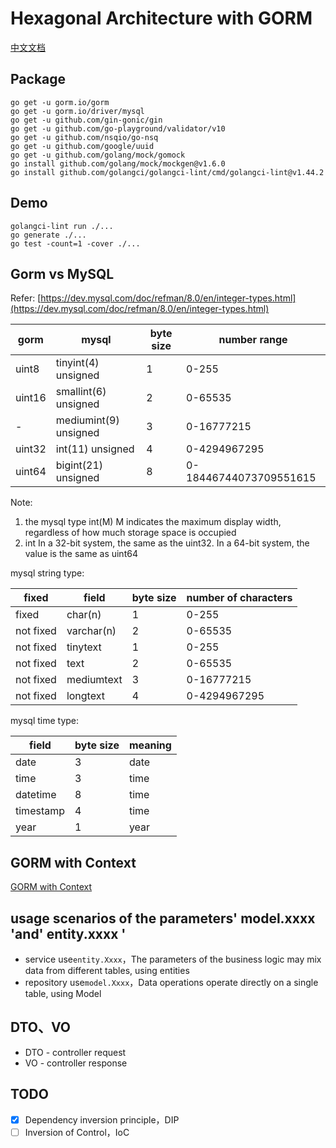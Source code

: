 # Hexagonal Architecture with GORM

[中文文档](README_zh.md)

## Package

```
go get -u gorm.io/gorm
go get -u gorm.io/driver/mysql
go get -u github.com/gin-gonic/gin
go get -u github.com/go-playground/validator/v10
go get -u github.com/nsqio/go-nsq
go get -u github.com/google/uuid
go get -u github.com/golang/mock/gomock
go install github.com/golang/mock/mockgen@v1.6.0
go install github.com/golangci/golangci-lint/cmd/golangci-lint@v1.44.2
```

## Demo

```
golangci-lint run ./...
go generate ./...
go test -count=1 -cover ./...
```


## Gorm vs MySQL

Refer: [https://dev.mysql.com/doc/refman/8.0/en/integer-types.html](https://dev.mysql.com/doc/refman/8.0/en/integer-types.html)

| gorm | mysql | byte size | number range
| --- | --- | --- | ---
| uint8 | tinyint(4) unsigned | 1 | 0-255
| uint16 | smallint(6) unsigned | 2 | 0-65535
| - | mediumint(9) unsigned | 3 | 0-16777215
| uint32 | int(11) unsigned | 4 | 0-4294967295
| uint64 | bigint(21) unsigned | 8 | 0-18446744073709551615

Note:
1. the mysql type int(M) M indicates the maximum display width, regardless of how much storage space is occupied
2. int In a 32-bit system, the same as the uint32. In a 64-bit system, the value is the same as uint64

mysql string type:

fixed | field | byte size | number of characters
--- | --- | --- | ---
fixed | char(n) | 1 | 0-255
not fixed | varchar(n) | 2 | 0-65535
not fixed | tinytext | 1 | 0-255
not fixed | text | 2 | 0-65535
not fixed | mediumtext | 3 | 0-16777215
not fixed | longtext | 4 | 0-4294967295

mysql time type:

field | byte size | meaning
--- | --- | ---
date | 3 | date
time | 3 | time
datetime | 8 | time
timestamp | 4 | time
year | 1 | year

## GORM with Context

[GORM with Context](https://gorm.io/docs/context.html)

## usage scenarios of the parameters' model.xxxx 'and' entity.xxxx '

- service use`entity.Xxxx`，The parameters of the business logic may mix data from different tables, using entities
- repository use`model.Xxxx`，Data operations operate directly on a single table, using Model

## DTO、VO

- DTO - controller request
- VO - controller response

## TODO

- [X] Dependency inversion principle，DIP
- [ ] Inversion of Control，IoC
